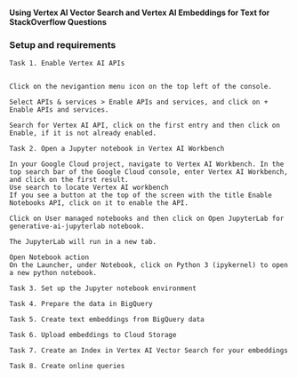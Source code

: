 ####  Using Vertex AI Vector Search and Vertex AI Embeddings for Text for StackOverflow Questions ####


### Setup and requirements
```Task 1. Enable Vertex AI APIs```

```

Click on the nevigantion menu icon on the top left of the console.

Select APIs & services > Enable APIs and services, and click on + Enable APIs and services.

Search for Vertex AI API, click on the first entry and then click on Enable, if it is not already enabled.

```

```Task 2. Open a Jupyter notebook in Vertex AI Workbench```

```
In your Google Cloud project, navigate to Vertex AI Workbench. In the top search bar of the Google Cloud console, enter Vertex AI Workbench, and click on the first result.
Use search to locate Vertex AI workbench
If you see a button at the top of the screen with the title Enable Notebooks API, click on it to enable the API.

Click on User managed notebooks and then click on Open JupyterLab for generative-ai-jupyterlab notebook.

The JupyterLab will run in a new tab.

Open Notebook action
On the Launcher, under Notebook, click on Python 3 (ipykernel) to open a new python notebook.

```

```Task 3. Set up the Jupyter notebook environment```

```Task 4. Prepare the data in BigQuery```

```Task 5. Create text embeddings from BigQuery data```

```Task 6. Upload embeddings to Cloud Storage```

```Task 7. Create an Index in Vertex AI Vector Search for your embeddings```

```Task 8. Create online queries```
